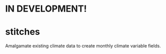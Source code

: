 # IN DEVELOPMENT!

# stitches
Amalgamate existing climate data to create monthly climate variable fields.
